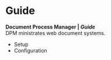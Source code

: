 # Guide
**Document Process Manager \| *Guide***  
DPM ministrates web document systems.  

 - Setup
 - Configuration